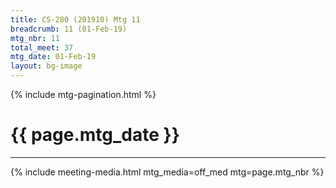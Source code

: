 ```yaml
---
title: CS-280 (201910) Mtg 11
breadcrumb: 11 (01-Feb-19)
mtg_nbr: 11
total_meet: 37
mtg_date: 01-Feb-19
layout: bg-image
---
```

{% include mtg-pagination.html %}
<h1 class="text-center">{{ page.mtg_date }}</h1>
<hr />
{% include meeting-media.html mtg_media=off_med mtg=page.mtg_nbr %}
